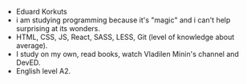 
 * Eduard Korkuts
 * i am studying programming because it's "magic" and i can't help surprising at its wonders.
 * HTML, CSS, JS, React, SASS, LESS, Git (level of knowledge about average).
 * I study on my own, read books, watch Vladilen Minin's channel and DevED.
 * English level A2.
